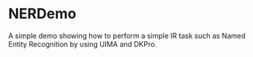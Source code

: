# NERDemo
A simple demo showing how to perform a simple IR task such as Named Entity Recognition by using UIMA and DKPro.
